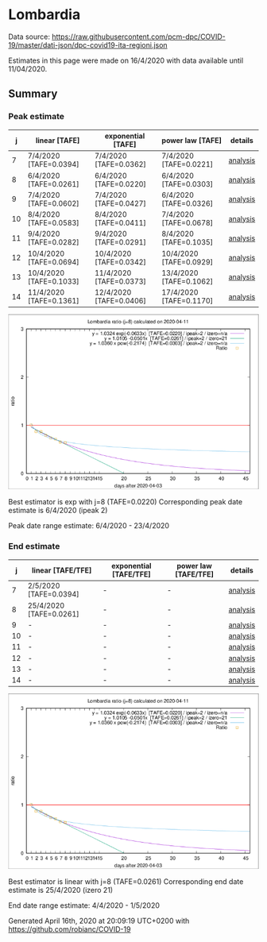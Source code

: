 # Lombardia


Data source: https://raw.githubusercontent.com/pcm-dpc/COVID-19/master/dati-json/dpc-covid19-ita-regioni.json

Estimates in this page were made on 16/4/2020 with data available until 11/04/2020.


## Summary 

### Peak estimate 
|j|linear [TAFE]|exponential [TAFE]|power law [TAFE]|details|
|---|----|-----------|---------|-------|
|7|7/4/2020 [TAFE=0.0394]|7/4/2020 [TAFE=0.0362]|7/4/2020 [TAFE=0.0221]|[analysis](COVID-19_lombardia_j7_2020-04-11.md)|
|8|6/4/2020 [TAFE=0.0261]|6/4/2020 [TAFE=0.0220]|6/4/2020 [TAFE=0.0303]|[analysis](COVID-19_lombardia_j8_2020-04-11.md)|
|9|7/4/2020 [TAFE=0.0602]|7/4/2020 [TAFE=0.0427]|6/4/2020 [TAFE=0.0326]|[analysis](COVID-19_lombardia_j9_2020-04-11.md)|
|10|8/4/2020 [TAFE=0.0583]|8/4/2020 [TAFE=0.0411]|7/4/2020 [TAFE=0.0678]|[analysis](COVID-19_lombardia_j10_2020-04-11.md)|
|11|9/4/2020 [TAFE=0.0282]|9/4/2020 [TAFE=0.0291]|8/4/2020 [TAFE=0.1035]|[analysis](COVID-19_lombardia_j11_2020-04-11.md)|
|12|10/4/2020 [TAFE=0.0694]|10/4/2020 [TAFE=0.0342]|10/4/2020 [TAFE=0.0929]|[analysis](COVID-19_lombardia_j12_2020-04-11.md)|
|13|10/4/2020 [TAFE=0.1033]|11/4/2020 [TAFE=0.0373]|13/4/2020 [TAFE=0.1062]|[analysis](COVID-19_lombardia_j13_2020-04-11.md)|
|14|11/4/2020 [TAFE=0.1361]|12/4/2020 [TAFE=0.0406]|17/4/2020 [TAFE=0.1170]|[analysis](COVID-19_lombardia_j14_2020-04-11.md)|

![best peak estimate](COVID-19_lombardia_j8_2020-04-11.png)

Best estimator is exp with j=8 (TAFE=0.0220)
Corresponding peak date estimate is 6/4/2020 (ipeak 2)


Peak date range estimate: 6/4/2020 - 23/4/2020

### End estimate 
|j|linear [TAFE/TFE]|exponential [TAFE/TFE]|power law [TAFE/TFE]|details|
|---|----|-----------|---------|-------|
|7|2/5/2020 [TAFE=0.0394]|-|-|[analysis](COVID-19_lombardia_j7_2020-04-11.md)|
|8|25/4/2020 [TAFE=0.0261]|-|-|[analysis](COVID-19_lombardia_j8_2020-04-11.md)|
|9|-|-|-|[analysis](COVID-19_lombardia_j9_2020-04-11.md)|
|10|-|-|-|[analysis](COVID-19_lombardia_j10_2020-04-11.md)|
|11|-|-|-|[analysis](COVID-19_lombardia_j11_2020-04-11.md)|
|12|-|-|-|[analysis](COVID-19_lombardia_j12_2020-04-11.md)|
|13|-|-|-|[analysis](COVID-19_lombardia_j13_2020-04-11.md)|
|14|-|-|-|[analysis](COVID-19_lombardia_j14_2020-04-11.md)|

![best zero estimate](COVID-19_lombardia_j8_2020-04-11.png)

Best estimator is linear with j=8 (TAFE=0.0261)
Corresponding end date estimate is 25/4/2020 (izero 21)


End date range estimate: 4/4/2020 - 1/5/2020

Generated April 16th, 2020 at 20:09:19 UTC+0200 with https://github.com/robianc/COVID-19
